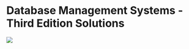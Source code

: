 # Database Management Systems - Third Edition Solutions


![](https://images-na.ssl-images-amazon.com/images/I/51ssbAeFyaL._SX383_BO1,204,203,200_.jpg)
